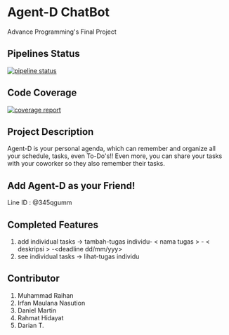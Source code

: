 # **Agent-D ChatBot**
Advance Programming's Final Project
## Pipelines Status
[![pipeline status](https://gitlab.com/ProjectNara/project-akhir-ppw/badges/master/pipeline.svg)](https://gitlab.com/raihan2604/agent-d/commits/master)

## Code Coverage
[![coverage report](https://gitlab.com/ProjectNara/project-akhir-ppw/badges/master/coverage.svg)](https://gitlab.com//raihan2604/agent-d/commits/master)

## Project Description
Agent-D is your personal agenda, which can remember and organize all your schedule, tasks, even To-Do's!!
Even more, you can share your tasks with your coworker so they also remember their tasks.

## Add Agent-D as your Friend!
Line ID : @345qgumm

## Completed Features
1. add individual tasks -> tambah-tugas individu- < nama tugas > - < deskripsi > -<deadline dd/mm/yyy>
2. see individual tasks -> lihat-tugas individu

## Contributor
1. Muhammad Raihan
2. Irfan Maulana Nasution
3. Daniel Martin
4. Rahmat Hidayat
5. Darian T.